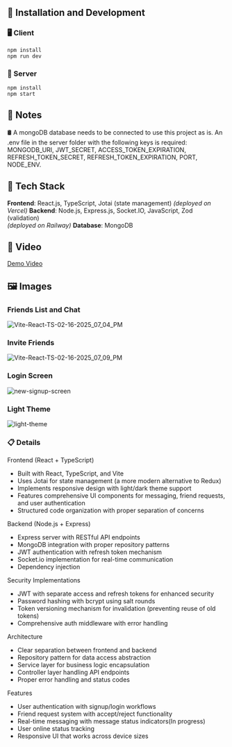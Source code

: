 ## 🚀 Installation and Development

### 🖥️ Client
`npm install`
<br/>`npm run dev`

### 🔧 Server
`npm install`
<br/>`npm start`

## 📝 Notes
🛢️ A mongoDB database needs to be connected to use this project as is. An .env file in the server folder with the following keys is required:
MONGODB_URI,
JWT_SECRET,
ACCESS_TOKEN_EXPIRATION,
REFRESH_TOKEN_SECRET,
REFRESH_TOKEN_EXPIRATION,
PORT,
NODE_ENV.

## 🧰 Tech Stack
**Frontend**: React.js, TypeScript, Jotai (state management) 
  _(deployed on Vercel)_
**Backend**: Node.js, Express.js, Socket.IO, JavaScript, Zod (validation)  
  _(deployed on Railway)_
**Database**: MongoDB

## 🎥 Video
[Demo Video](https://youtu.be/mEsYUYDX8vM)

## 🖼️ Images  
### Friends List and Chat
![Vite-React-TS-02-16-2025_07_04_PM](https://github.com/user-attachments/assets/cf701d83-cea5-4475-a957-8f7521141339)
### Invite Friends
![Vite-React-TS-02-16-2025_07_09_PM](https://github.com/user-attachments/assets/be4d376b-47c1-4eae-a6f8-a93b388d7971)
### Login Screen
![new-signup-screen](https://github.com/user-attachments/assets/0e0b44ca-c163-4580-bf0e-ef02276a6b65)
### Light Theme
![light-theme](https://github.com/user-attachments/assets/bf5602fb-b747-4452-9ce5-7b8dafeb8fa7)

### 📋 Details
Frontend (React + TypeScript)
- Built with React, TypeScript, and Vite
- Uses Jotai for state management (a more modern alternative to Redux)
- Implements responsive design with light/dark theme support
- Features comprehensive UI components for messaging, friend requests, and user authentication
- Structured code organization with proper separation of concerns

Backend (Node.js + Express)
- Express server with RESTful API endpoints
- MongoDB integration with proper repository patterns
- JWT authentication with refresh token mechanism
- Socket.io implementation for real-time communication
- Dependency injection

Security Implementations
- JWT with separate access and refresh tokens for enhanced security
- Password hashing with bcrypt using salt rounds
- Token versioning mechanism for invalidation (preventing reuse of old tokens)
- Comprehensive auth middleware with error handling

Architecture
- Clear separation between frontend and backend
- Repository pattern for data access abstraction
- Service layer for business logic encapsulation
- Controller layer handling API endpoints
- Proper error handling and status codes

Features
- User authentication with signup/login workflows
- Friend request system with accept/reject functionality
- Real-time messaging with message status indicators(In progress)
- User online status tracking
- Responsive UI that works across device sizes
